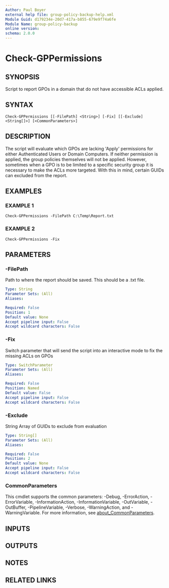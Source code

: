 ```yaml
---
Author: Paul Boyer
external help file: group-policy-backup-help.xml
Module Guid: d179234e-20d7-417a-b855-679e9f74a6fe
Module Name: group-policy-backup
online version:
schema: 2.0.0
---
```


# Check-GPPermissions

## SYNOPSIS
Script to report GPOs in a domain that do not have accessible ACLs applied.

## SYNTAX

```
Check-GPPermissions [[-FilePath] <String>] [-Fix] [[-Exclude] <String[]>] [<CommonParameters>]
```

## DESCRIPTION
The script will evaluate which GPOs are lacking 'Apply' permissions for either Authenticated Users or Domain Computers.
If neither permission is applied, the group
policies themselves will not be applied.
However, sometimes when a GPO is to be limited to a specific security group it is necessary to make the ACLs more targeted.
With this in mind, 
certain GUIDs can excluded from the report.

## EXAMPLES

### EXAMPLE 1
```
Check-GPPermissions -FilePath C:\Temp\Report.txt
```

### EXAMPLE 2
```
Check-GPPermissions -Fix
```

## PARAMETERS

### -FilePath
Path to where the report should be saved.
This should be a .txt file.

```yaml
Type: String
Parameter Sets: (All)
Aliases:

Required: False
Position: 1
Default value: None
Accept pipeline input: False
Accept wildcard characters: False
```

### -Fix
Switch parameter that will send the script into an interactive mode to fix the missing ACLs on GPOs

```yaml
Type: SwitchParameter
Parameter Sets: (All)
Aliases:

Required: False
Position: Named
Default value: False
Accept pipeline input: False
Accept wildcard characters: False
```

### -Exclude
String Array of GUIDs to exclude from evaluation

```yaml
Type: String[]
Parameter Sets: (All)
Aliases:

Required: False
Position: 2
Default value: None
Accept pipeline input: False
Accept wildcard characters: False
```

### CommonParameters
This cmdlet supports the common parameters: -Debug, -ErrorAction, -ErrorVariable, -InformationAction, -InformationVariable, -OutVariable, -OutBuffer, -PipelineVariable, -Verbose, -WarningAction, and -WarningVariable. For more information, see [about_CommonParameters](http://go.microsoft.com/fwlink/?LinkID=113216).

## INPUTS

## OUTPUTS

## NOTES

## RELATED LINKS
